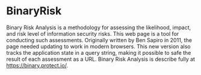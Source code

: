 # BinaryRisk
Binary Risk Analysis is a methodology for assessing the likelihood, impact, and risk level of information security risks. This web page is a tool for conducting such assessments. Originally written by Ben Sapiro in 2011, the page needed updating to work in modern browsers. This new version also tracks the application state in a query string, making it possible to safe the result of each assessment as a URL. Binary Risk Analysis is describe fully at https://binary.protect.io/.  
